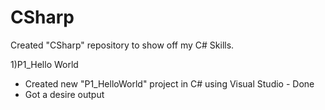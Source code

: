 # CSharp
Created "CSharp" repository to show off my C# Skills.

1)P1_Hello World
- Created new "P1_HelloWorld" project in C# using Visual Studio - Done
- Got a desire output
